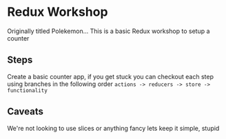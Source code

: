# Redux Workshop
Originally titled Polekemon... This is a basic Redux workshop to setup a counter
## Steps
Create a basic counter app, if you get stuck you can checkout each step using branches in the following order
`actions -> reducers -> store -> functionality`
## Caveats
We're not looking to use slices or anything fancy lets keep it simple, stupid
